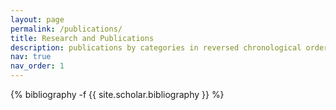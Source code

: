 ```yaml
---
layout: page
permalink: /publications/
title: Research and Publications
description: publications by categories in reversed chronological order. generated by jekyll-scholar.
nav: true
nav_order: 1
---
```

<!-- _pages/publications.md -->
<div class="publications">

{% bibliography -f {{ site.scholar.bibliography }} %}

</div>
